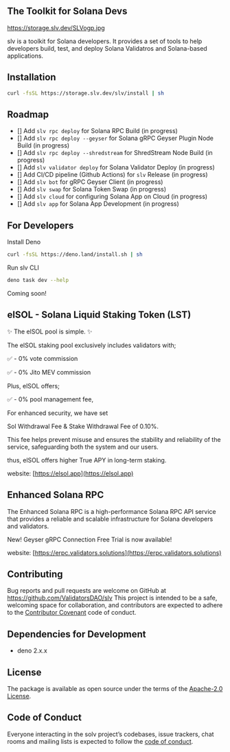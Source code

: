 ## The Toolkit for Solana Devs

https://storage.slv.dev/SLVogp.jpg

slv is a toolkit for Solana developers. It provides a set of tools to help
developers build, test, and deploy Solana Validatros and Solana-based
applications.

## Installation

```bash
curl -fsSL https://storage.slv.dev/slv/install | sh
```

## Roadmap

- [] Add `slv rpc deploy` for Solana RPC Build (in progress)
- [] Add `slv rpc deploy --geyser` for Solana gRPC Geyser Plugin Node Build (in
  progress)
- [] Add `slv rpc deploy --shredstream` for ShredStream Node Build (in progress)
- [] Add `slv validator deploy` for Solana Validator Deploy (in progress)
- [] Add CI/CD pipeline (Github Actions) for `slv` Release (in progress)
- [] Add `slv bot` for gRPC Geyser Client (in progress)
- [] Add `slv swap` for Solana Token Swap (in progress)
- [] Add `slv cloud` for configuring Solana App on Cloud (in progress)
- [] Add `slv app` for Solana App Development (in progress)

## For Developers

Install Deno

```bash
curl -fsSL https://deno.land/install.sh | sh
```

Run slv CLI

```bash
deno task dev --help
```

Coming soon!

## elSOL - Solana Liquid Staking Token (LST)

✨ The elSOL pool is simple. ✨

The elSOL staking pool exclusively includes validators with;

✅ - 0% vote commission

✅ - 0% Jito MEV commission

Plus, elSOL offers;

✅ - 0% pool management fee,

For enhanced security, we have set

Sol Withdrawal Fee & Stake Withdrawal Fee of 0.10%.

This fee helps prevent misuse and ensures the stability and reliability of the
service, safeguarding both the system and our users.

thus, elSOL offers higher True APY in long-term staking.

website: [https://elsol.app](https://elsol.app)

## Enhanced Solana RPC

The Enhanced Solana RPC is a high-performance Solana RPC API service that
provides a reliable and scalable infrastructure for Solana developers and
validators.

New! Geyser gRPC Connection Free Trial is now available!

website: [https://erpc.validators.solutions](https://erpc.validators.solutions)

## Contributing

Bug reports and pull requests are welcome on GitHub at
https://github.com/ValidatorsDAO/slv This project is intended to be a safe,
welcoming space for collaboration, and contributors are expected to adhere to
the [Contributor Covenant](http://contributor-covenant.org) code of conduct.

## Dependencies for Development

- deno 2.x.x

## License

The package is available as open source under the terms of the
[Apache-2.0 License](https://www.apache.org/licenses/LICENSE-2.0).

## Code of Conduct

Everyone interacting in the solv project’s codebases, issue trackers, chat rooms
and mailing lists is expected to follow the
[code of conduct](https://github.com/ValidatorsDAO/slv/blob/master/CODE_OF_CONDUCT.md).
